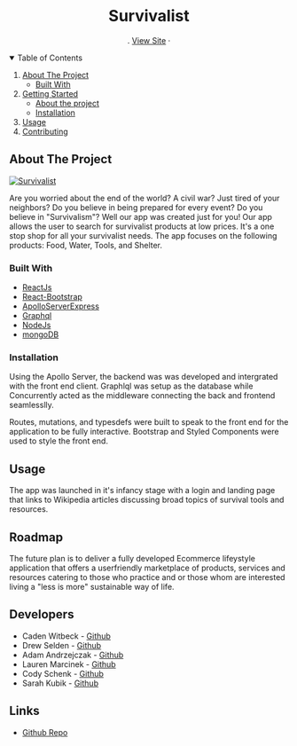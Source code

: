 
<br />
  <h1 align="center">Survivalist</h3>

  <p align="center"
    <br />
    .
    <a href="https://survivalist-bc.herokuapp.com/">View Site</a>
    ·
  </p>
</p>

<!-- TABLE OF CONTENTS -->
<details open="open">
  <summary>Table of Contents</summary>
  <ol>
    <li>
      <a href="#about-the-project">About The Project</a>
      <ul>
        <li><a href="#built-with">Built With</a></li>
      </ul>
    </li>
    <li>
      <a href="#getting-started">Getting Started</a>
      <ul>
        <li><a href="#About the project">About the project</a></li>
        <li><a href="#installation">Installation</a></li>
      </ul>
    </li>
    <li><a href="#usage">Usage</a></li>
    <li><a href="#contributing">Contributing</a></li>
  </ol>
</details>

<!-- ABOUT THE PROJECT -->
## About The Project

[![Survivalist](https://res.cloudinary.com/marcomontalbano/image/upload/v1631991823/video_to_markdown/images/google-drive--15U8zz4Paub0FqQyxmmXa9WECWTiaPG3a-c05b58ac6eb4c4700831b2b3070cd403.jpg)](https://drive.google.com/file/d/15U8zz4Paub0FqQyxmmXa9WECWTiaPG3a/view "Survivalist")

Are you worried about the end of the world? A civil war? Just tired of your neighbors? Do you believe in being prepared for every event? Do you believe in "Survivalism"? Well our app was created just for you! Our app allows the user to search for survivalist products at low prices. It's a one stop shop for all your survivalist needs. The app focuses on the following products: Food, Water, Tools, and Shelter.

### Built With

* [ReactJs](https://reactjs.org/docs/getting-started.html)
* [React-Bootstrap](https://react-bootstrap.github.io/)
* [ApolloServerExpress](https://www.npmjs.com/package/apollo-server-express)
* [Graphql](https://graphql.org/)
* [NodeJs](https://nodejs.org/en/docs/)
* [mongoDB](https://docs.mongodb.com/)

### Installation

Using the Apollo Server, the backend was was developed and intergrated with the front end client. Graphlql was setup as the database while Concurrently acted as the middleware connecting the back and frontend seamlesslly.

Routes, mutations, and typesdefs were built to speak to the front end for the application to be fully interactive. Bootstrap and Styled Components were used to style the front end.

## Usage

The app was launched in it's infancy stage with a login and landing page that links to Wikipedia articles discussing broad topics of survival tools and resources.

## Roadmap

The future plan is to deliver a fully developed Ecommerce lifeystyle application that offers a userfriendly marketplace of products, services and resources catering to those who practice and or those whom are interested living a "less is more" sustainable way of life.

## Developers

* Caden Witbeck - [Github](https://github.com/CadenWit/)
* Drew Selden  - [Github](https://github.com/selden-CBC2021)
* Adam Andrzejczak - [Github](https://github.com/andadam24)
* Lauren Marcinek - [Github](https://github.com/lc-mar)
* Cody Schenk - [Github](https://github.com/Codyschenk)
* Sarah Kubik - [Github](https://github.com/SarahKubik/)


## Links

* [Github Repo](https://github.com/SarahKubik/survivalist.git)
